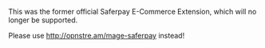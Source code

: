 This was the former official Saferpay E-Commerce Extension, which will no longer be supported.

Please use http://opnstre.am/mage-saferpay instead!
